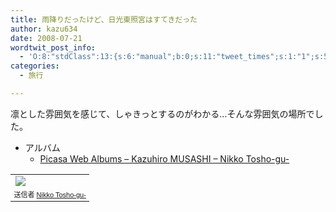 ```yaml
---
title: 雨降りだったけど、日光東照宮はすてきだった
author: kazu634
date: 2008-07-21
wordtwit_post_info:
  - 'O:8:"stdClass":13:{s:6:"manual";b:0;s:11:"tweet_times";s:1:"1";s:5:"delay";s:1:"0";s:7:"enabled";s:1:"1";s:10:"separation";i:60;s:7:"version";s:3:"3.7";s:14:"tweet_template";b:0;s:6:"status";i:2;s:6:"result";a:0:{}s:13:"tweet_counter";i:2;s:13:"tweet_log_ids";a:1:{i:0;i:4159;}s:9:"hash_tags";a:0:{}s:8:"accounts";a:1:{i:0;s:7:"kazu634";}}'
categories:
  - 旅行

---
```

<div class="section">
<p>
    凛とした雰囲気を感じて、しゃきっとするのがわかる…そんな雰囲気の場所でした。
</p>
  
<ul>
<li>
      アルバム <ul>
<li>
<a href="http://picasaweb.google.com/simoom634/NikkoToshoGu" onclick="__gaTracker('send', 'event', 'outbound-article', 'http://picasaweb.google.com/simoom634/NikkoToshoGu', 'Picasa Web Albums &#8211; Kazuhiro MUSASHI &#8211; Nikko Tosho-gu-');" target="_blank">Picasa Web Albums &#8211; Kazuhiro MUSASHI &#8211; Nikko Tosho-gu-</a>
</li>
</ul>
</li>
</ul>
  
<p>
<center>
</center>
</p>
  
<p>
<table style="width:auto;">
<tr>
<td>
<a href="http://picasaweb.google.com/simoom634/NikkoToshoGu/photo#5225458273451895026" onclick="__gaTracker('send', 'event', 'outbound-article', 'http://picasaweb.google.com/simoom634/NikkoToshoGu/photo#5225458273451895026', '');"><img src="http://lh3.ggpht.com/simoom634/SISOnTG56PI/AAAAAAAAA-A/9Yk3-08Aap8/s144/P7210638.JPG" /></a>
</td>
</tr>
      
<tr>
<td style="font-family:arial,sans-serif; font-size:11px; text-align:right">
          送信者 <a href="http://picasaweb.google.com/simoom634/NikkoToshoGu" onclick="__gaTracker('send', 'event', 'outbound-article', 'http://picasaweb.google.com/simoom634/NikkoToshoGu', 'Nikko Tosho-gu-');">Nikko Tosho-gu-</a>
</td>
</tr>
</table>
</p>
</div>
